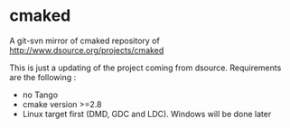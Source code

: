 cmaked
======

A git-svn mirror of cmaked repository of http://www.dsource.org/projects/cmaked

This is just a updating of the project coming from dsource. 
Requirements are the following :
  * no Tango
  * cmake version >=2.8
  * Linux target first (DMD, GDC and LDC). Windows will be done later
  

